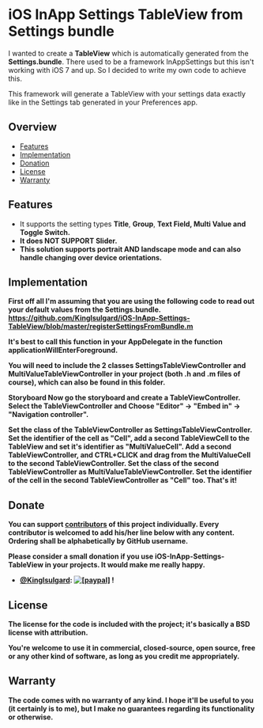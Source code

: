 # iOS InApp Settings TableView from Settings bundle
I wanted to create a <b>TableView</b> which is automatically generated from the <b>Settings.bundle</b>. There used to be a framework InAppSettings but this isn't working with iOS 7 and up. So I decided to write my own code to achieve this.

This framework will generate a TableView with your settings data exactly like in the Settings tab generated in your Preferences app.

## Overview
* [Features](#features)
* [Implementation](#implementation)
* [Donation](#donate)
* [License](#license)
* [Warranty](#warranty)

## Features
- It supports the setting types <b>Title</b>, <b>Group</b>, <b>Text <b>Field</b>, <b>Multi Value</b> and <b>Toggle Switch</b>.
- It does NOT SUPPORT <b>Slider</b>.
- This solution supports portrait AND landscape mode and can also handle changing over device orientations.

## Implementation
First off all I'm assuming that you are using the following code to read out your default values from the Settings.bundle.
https://github.com/KingIsulgard/iOS-InApp-Settings-TableView/blob/master/registerSettingsFromBundle.m

It's best to call this function in your <b>AppDelegate</b> in the function <b>applicationWillEnterForeground</b>. 

You will need to include the 2 classes <b>SettingsTableViewController</b> and <b>MultiValueTableViewController</b> in your project (both .h and .m files of course), which can also be found in this folder.

<b>Storyboard</b> Now go the storyboard and create a <b>TableViewController</b>. Select the TableViewController and Choose "<b>Editor</b>" -> "<b>Embed in</b>" -> "<b>Navigation controller</b>".

Set the class of the TableViewController as <b>SettingsTableViewController</b>. Set the identifier of the cell as "Cell", add a second TableViewCell to the TableView and set it's identifier as "<b>MultiValueCell</b>". Add a second TableViewController, and CTRL+CLICK and drag from the MultiValueCell to the second TableViewController. Set the class of the second TableViewController as <b>MultiValueTableViewController</b>. Set the identifier of the cell in the second TableViewController as "<b>Cell</b>" too. That's it!

## Donate
You can support [contributors](https://github.com/KingIsulgard/iOS-InApp-Settings-TableView/graphs/contributors) of this project individually. Every contributor is welcomed to add his/her line below with any content. Ordering shall be alphabetically by GitHub username.

Please consider a small donation if you use iOS-InApp-Settings-TableView in your projects. It would make me really happy.

* [@KingIsulgard](https://github.com/KingIsulgard): <a href="https://www.paypal.com/cgi-bin/webscr?cmd=_s-xclick&hosted_button_id=HQE64D8RQGPLC"><img src="https://www.paypalobjects.com/en_US/i/btn/btn_donate_LG.gif" alt="[paypal]" /></a> !

## License
The license for the code is included with the project; it's basically a BSD license with attribution.

You're welcome to use it in commercial, closed-source, open source, free or any other kind of software, as long as you credit me appropriately.

## Warranty
The code comes with no warranty of any kind. I hope it'll be useful to you (it certainly is to me), but I make no guarantees regarding its functionality or otherwise.
